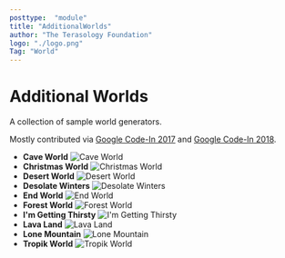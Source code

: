 ```yaml
---
posttype:  "module"  
title: "AdditionalWorlds"
author: "The Terasology Foundation"
logo: "./logo.png"
Tag: "World"
---
```

# Additional Worlds

A collection of sample world generators.

Mostly contributed via [Google Code-In 2017](https://codein.withgoogle.com/archive/2017/) and [Google Code-In 2018](https://codein.withgoogle.com/archive/2018/).

- **Cave World**
  ![Cave World](preview/CaveWorld.png)
- **Christmas World**
  ![Christmas World](preview/ChristmasWorld.jpg)
- **Desert World**
  ![Desert World](preview/DesertWorld.png)
- **Desolate Winters**
  ![Desolate Winters](preview/DesolateWinters.jpg)
- **End World**
  ![End World](preview/EndWorld.png)
- **Forest World**
  ![Forest World](preview/ForestWorld.png)
- **I'm Getting Thirsty**
  ![I'm Getting Thirsty](preview/ImGettingThirsty.png)
- **Lava Land**
  ![Lava Land](preview/LavaLand.jpg)
- **Lone Mountain**
  ![Lone Mountain](preview/LoneMountain.png)
- **Tropik World**
  ![Tropik World](preview/TropikWorld.png)
